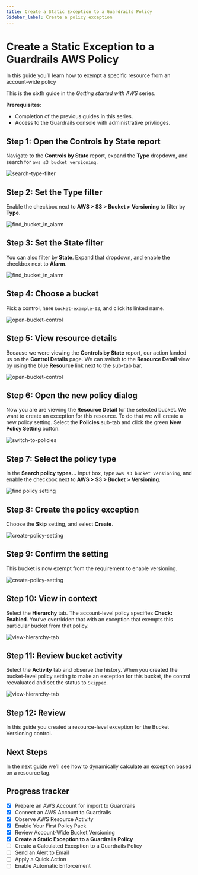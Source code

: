 ```yaml
---
title: Create a Static Exception to a Guardrails Policy
Sidebar_label: Create a policy exception
---
```


# Create a Static Exception to a Guardrails AWS Policy

In this guide you’ll learn how to exempt a specific resource from an account-wide policy

This is the sixth guide in the *Getting started with AWS* series.
  
**Prerequisites**:   
  
- Completion of the previous guides in this series.
- Access to the Guardrails console with administrative privlidges.

## Step 1: Open the Controls by State report

Navigate to the **Controls by State** report, expand the **Type** dropdown, 
and search for `aws s3 bucket versioning`. 

<p><img alt="search-type-filter" src="/images/docs/guardrails/getting-started/getting-started-aws/enable-policy-pack/search-type-filter.png"/></p>

## Step 2: Set the Type filter

Enable the checkbox next to **AWS > S3 > Bucket > Versioning** to filter by **Type**.

<p><img alt="find_bucket_in_alarm" src="/images/docs/guardrails/getting-started/getting-started-aws/create-static-exception/type-filter-set.png"/></p>

## Step 3: Set the State filter

You can also filter by **State**. Expand that dropdown, and enable the checkbox next to **Alarm**.

<p><img alt="find_bucket_in_alarm" src="/images/docs/guardrails/getting-started/getting-started-aws/create-static-exception/expand-state-filter.png"/></p>

## Step 4: Choose a bucket

Pick a control, here `bucket-example-03`, and click its linked name.

<p><img alt="open-bucket-control" src="/images/docs/guardrails/getting-started/getting-started-aws/create-static-exception/select-bucket-link.png"/></p>

## Step 5: View resource details

Because we were viewing the **Controls by State** report, our action landed us on the **Control Details** page. We can switch to the **Resource Detail** view by using the blue **Resource** link next to the sub-tab bar.

<p><img alt="open-bucket-control" src="/images/docs/guardrails/getting-started/getting-started-aws/create-static-exception/open-bucket-control.png"/></p>

## Step 6: Open the new policy dialog

Now you are are viewing the **Resource Detail** for the selected bucket. We want to create an exception for this resource. To do that we will create a new policy setting. Select the **Policies** sub-tab and click the green **New Policy Setting** button.

<p><img alt="switch-to-policies" src="/images/docs/guardrails/getting-started/getting-started-aws/create-static-exception/switch-to-policies-tab.png"/></p>

## Step 7: Select the policy type

In the **Search policy types...** input box, type `aws s3 bucket versioning`, and enable the checkbox next to **AWS > S3 > Bucket > Versioning**.

<p><img alt="find policy setting" src="/images/docs/guardrails/getting-started/getting-started-aws/create-static-exception/find-policy-setting.png"/></p>

## Step 8: Create the policy exception

Choose the **Skip** setting, and select **Create**.

<p><img alt="create-policy-setting" src="/images/docs/guardrails/getting-started/getting-started-aws/create-static-exception/create-policy-setting.png"/></p>

## Step 9: Confirm the setting

This bucket is now exempt from the requirement to enable versioning.

<p><img alt="create-policy-setting" src="/images/docs/guardrails/getting-started/getting-started-aws/create-static-exception/view-policy-setting.png"/></p>


## Step 10: View in context

Select the **Hierarchy** tab. The account-level policy specifies **Check: Enabled**. You’ve overridden that with an exception that exempts this particular bucket from that policy.  

<p><img alt="view-hierarchy-tab" src="/images/docs/guardrails/getting-started/getting-started-aws/create-static-exception/view-hierarchy-tab.png"/></p>

## Step 11: Review bucket activity

Select the **Activity** tab and observe the history. When you created the bucket-level policy setting to make an exception for this bucket, the control reevaluated and set the status to `Skipped`.  

<p><img alt="view-hierarchy-tab" src="/images/docs/guardrails/getting-started/getting-started-aws/create-static-exception/view-bucket-activity.png"/></p>

## Step 12: Review

In this guide you created a resource-level exception for the Bucket Versioning control.

## Next Steps

In the [next guide](/guardrails/docs/getting-started/getting-started-aws/create-calculated-exception) we’ll see how to dynamically calculate an exception based on a resource tag.

## Progress tracker

- [x] Prepare an AWS Account for import to Guardrails
- [x] Connect an AWS Account to Guardrails
- [x] Observe AWS Resource Activity
- [x] Enable Your First Policy Pack
- [x] Review Account-Wide Bucket Versioning
- [x] **Create a Static Exception to a Guardrails Policy**
- [ ] Create a Calculated Exception to a Guardrails Policy
- [ ] Send an Alert to Email
- [ ] Apply a Quick Action
- [ ] Enable Automatic Enforcement
